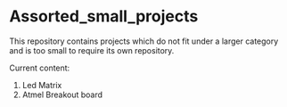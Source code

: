 # Assorted_small_projects
This repository contains projects which do not fit under a larger category and is too small to require its own repository.

Current content:
1. Led Matrix
2. Atmel Breakout board
